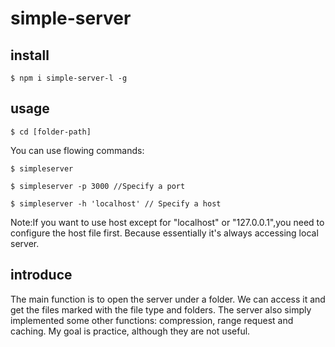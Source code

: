 # simple-server

## install
```console
$ npm i simple-server-l -g
```

## usage

```console
$ cd [folder-path]
```

You can use flowing commands:

```console
$ simpleserver 
```

```console
$ simpleserver -p 3000 //Specify a port
```

```console
$ simpleserver -h 'localhost' // Specify a host
```
Note:If you want to use host except for "localhost" or "127.0.0.1",you need to configure the host file first.
Because essentially it's always accessing local server. 

## introduce
The main function is to open the server under a folder. We can access it and get the files marked with the file type and folders. The server also simply implemented some other functions: compression, range request and caching. My goal is practice, although they are not useful.
